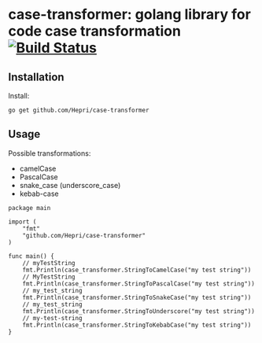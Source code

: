 # case-transformer: golang library for code case transformation [![Build Status](https://travis-ci.org/Hepri/case-transformer.png?branch=master)](https://travis-ci.org/Hepri/case-transformer)

## Installation

Install:

    go get github.com/Hepri/case-transformer

## Usage

Possible transformations:
- camelCase
- PascalCase
- snake_case (underscore_case)
- kebab-case

```
package main

import (
    "fmt"
    "github.com/Hepri/case-transformer"
)

func main() {
    // myTestString
    fmt.Println(case_transformer.StringToCamelCase("my test string"))
    // MyTestString
    fmt.Println(case_transformer.StringToPascalCase("my test string"))
    // my_test_string
    fmt.Println(case_transformer.StringToSnakeCase("my test string"))
    // my_test_string
    fmt.Println(case_transformer.StringToUnderscore("my test string"))
    // my-test-string
    fmt.Println(case_transformer.StringToKebabCase("my test string"))
}

```
